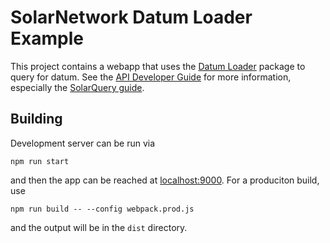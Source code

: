 # SolarNetwork Datum Loader Example

This project contains a webapp that uses the [Datum Loader][sn-datum-loader]
package to query for datum. See the [API Developer Guide][solarnet-api] for more
information, especially the [SolarQuery guide][solarquery-api].

## Building

Development server can be run via

```shell
npm run start
```

and then the app can be reached at [localhost:9000](http://localhost:9000). For a
produciton build, use

```shell
npm run build -- --config webpack.prod.js
```

and the output will be in the `dist` directory.

  [solarnet-api]: https://github.com/SolarNetwork/solarnetwork/wiki/API-Developer-Guide
  [solarquery-api]: https://github.com/SolarNetwork/solarnetwork/wiki/SolarQuery-API
  [sn-datum-loader]: https://github.com/SolarNetwork/sn-datum-loader-js
